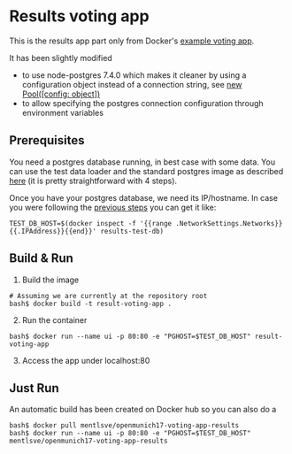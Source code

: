 # Results voting app

This is the results app part only from Docker's [example voting app](https://github.com/dockersamples/example-voting-app).

It has been slightly modified
* to use node-postgres 7.4.0 which makes it cleaner by using a configuration object instead of a connection string, see [new Pool([config: object])](https://node-postgres.com/api/pool)
* to allow specifying the postgres connection configuration through environment variables

## Prerequisites

You need a postgres database running, in best case with some data. You can use the test data loader and the standard postgres image as described [here](test-data-loader/README.md) (it is pretty straightforward with 4 steps).

Once you have your postgres database, we need its IP/hostname. In case you were following the [previous steps](test-data-loader/README.md) you can get it like:

```
TEST_DB_HOST=$(docker inspect -f '{{range .NetworkSettings.Networks}}{{.IPAddress}}{{end}}' results-test-db)
```

## Build & Run

1. Build the image

```
# Assuming we are currently at the repository root
bash$ docker build -t result-voting-app .
```

2. Run the container
```
bash$ docker run --name ui -p 80:80 -e "PGHOST=$TEST_DB_HOST" result-voting-app
```

3. Access the app under localhost:80

## Just Run

An automatic build has been created on Docker hub so you can also do a

```
bash$ docker pull mentlsve/openmunich17-voting-app-results
bash$ docker run --name ui -p 80:80 -e "PGHOST=$TEST_DB_HOST" mentlsve/openmunich17-voting-app-results
```